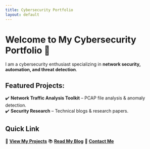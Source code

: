 ```yaml
---
title: Cybersecurity Portfolio
layout: default
---
```


# Welcome to My Cybersecurity Portfolio 🔐

I am a cybersecurity enthusiast specializing in **network security, automation, and threat detection**.

## **Featured Projects**:  
✔️ **Network Traffic Analysis Toolkit** – PCAP file analysis & anomaly detection.  
✔️ **Security Research** – Technical blogs & research papers.  

## Quick Link
📂 **[View My Projects](./pages/projects.md)** 
📚 **[Read My Blog](./pages//blog.md)** 
📩 **[Contact Me](./pages/contact.md)**